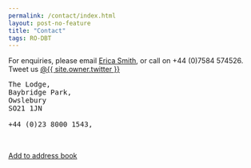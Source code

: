 ```yaml
---
permalink: /contact/index.html
layout: post-no-feature
title: "Contact"
tags: RO-DBT
---
```



For enquiries, please email [Erica Smith](mailto:{{site.bookings.email}}), or call on +44 (0)7584 574526. Tweet us <a id="twit" href="http://twitter.com/{{ site.owner.twitter }}"><span class="foot-link">@{{ site.owner.twitter }}</span></a>






<pre>
The Lodge,
Baybridge Park,
Owslebury
SO21 1JN 

+44 (0)23 8000 1543,


</pre>


<p>
<a href="/assets/radicallyopen.vcf">Add to address book</a>




<!--
#### Our team {#team}

<table>
{% for person in site.data.people %}
  <tr>
    <td colspan="2">
      <hr>
    </td>
  </tr>
  <tr>
    <td>
        {% if person.image %}<img src="{{site.url}}/images/{{person.image}}">{% endif %}
    </td>
    <td>
        {{person.name}}{% if person.position %}, {{person.position}}{% endif %}
    </td>
  </tr>
{% endfor %}
</table>
 -->
